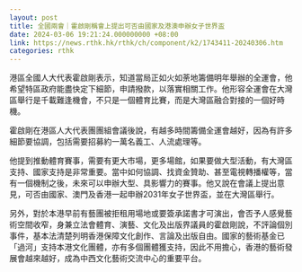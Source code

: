 ```yaml
---
layout: post
title: 全國兩會｜霍啟剛稱會上提出可否由國家及港澳申辦女子世界盃
date: 2024-03-06 19:21:24.000000000 +08:00
link: https://news.rthk.hk/rthk/ch/component/k2/1743411-20240306.htm
categories: rthk
---
```


港區全國人大代表霍啟剛表示，知道當局正如火如荼地籌備明年舉辦的全運會，他希望特區政府能盡快定下細節，申請撥款，以落實相關工作。他形容全運會在大灣區舉行是千載難逢機會，不只是一個體育比賽，而是大灣區融合對接的一個好時機。

霍啟剛在港區人大代表團團組會議後說，有越多時間籌備全運會越好，因為有許多細節要協調，包括需要招募約一萬名義工、人流處理等。

他提到推動體育賽事，需要有更大市場，更多場館，如果要做大型活動，有大灣區支持、國家支持是非常重要。當中如何協調、找資金贊助、甚至電視轉播權等，當有一個機制之後，未來可以申辦大型、具影響力的賽事。他又說在會議上提出意見，可否由國家、澳門及香港一起申辦2031年女子世界盃，並在大灣區舉行。

另外，對於本港早前有藝團被拒租用場地或要簽承諾書才可演出，會否予人感覺藝術空間收窄，身兼立法會體育、演藝、文化及出版界議員的霍啟剛說，不評論個別事件，基本法清楚列明香港保障文化創作、言論及出版自由。國家的藝術基金已「過河」支持本港文化團體，亦有多個團體獲支持，因此不用擔心，香港的藝術發展會越來越好，成為中西文化藝術交流中心的重要平台。

